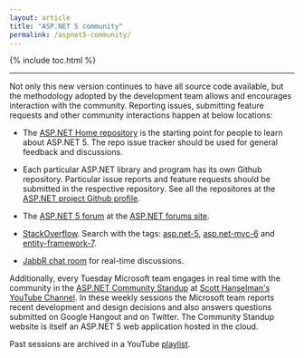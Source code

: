 ```yaml
---
layout: article
title: "ASP.NET 5 community"
permalink: /aspnet5-community/
---
```


{% include toc.html %}

- - -

Not only this new version continues to have all source code available, but the
methodology adopted by the development team allows and encourages interaction
with the community. Reporting issues, submitting feature requests and other
community interactions happen at below locations:

* The [ASP.NET Home repository](https://github.com/aspnet/Home) is the starting
  point for people to learn about ASP.NET 5. The repo issue tracker should be
  used for general feedback and discussions.

* Each particular ASP.NET library and program has its own Github repository.
  Particular issue reports and feature requests should be submitted in the
  respective repository. See all the repositores at the [ASP.NET project Github
  profile](https://github.com/aspnet/).

* The [ASP.NET 5 forum](http://forums.asp.net/1255.aspx/1?ASP+NET+vNext) at the
  [ASP.NET forums site](http://forums.asp.net/).

* [StackOverflow][]. Search with the tags: [asp.net-5][], [asp.net-mvc-6][] and
  [entity-framework-7][].

* [JabbR chat room][] for real-time discussions.

[StackOverflow]: http://stackoverflow.com
[asp.net-5]: http://stackoverflow.com/questions/tagged/asp.net-5
[asp.net-mvc-6]: http://stackoverflow.com/questions/tagged/asp.net-mvc-6
[entity-framework-7]: http://stackoverflow.com/questions/tagged/entity-framework-7
[JabbR chat room]: https://jabbr.net/#/rooms/aspnetvnext

Additionally, every Tuesday Microsoft team engages in real time with the
community in the [ASP.NET Community Standup][] at [Scott Hanselman's YouTube
Channel](https://www.youtube.com/user/shanselman). In these weekly sessions the
Microsoft team reports recent development and design decisions and also answers
questions submitted on Google Hangout and on Twitter. The Community Standup
website is itself an ASP.NET 5 web application hosted in the cloud.

Past sessions are archived in a YouTube [playlist][].

[ASP.NET Community Standup]: https://live.asp.net/
[playlist]: https://www.youtube.com/playlist?list=PL0M0zPgJ3HSftTAAHttA3JQU4vOjXFquF
